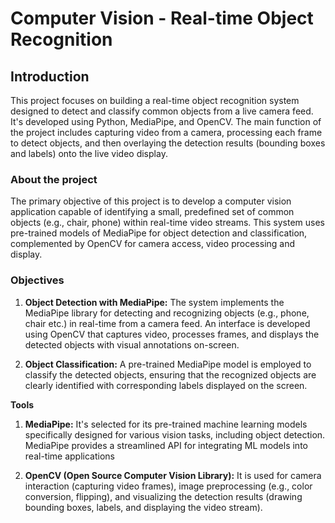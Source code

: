 # Computer Vision - Real-time Object Recognition 

## Introduction
This project  focuses on building a real-time object recognition system designed to detect and classify common objects from a live camera feed. It's developed using Python, MediaPipe, and OpenCV. The main function of the project includes capturing video from a camera, processing each frame to detect objects, and then overlaying the detection results (bounding boxes and labels) onto the live video display.

### About the project

The primary objective of this project is to develop a computer vision application capable of identifying a small, predefined set of common objects (e.g., chair, phone) within real-time video streams. This system uses pre-trained models of MediaPipe for object detection and classification, complemented by OpenCV for camera access, video processing and display.

### Objectives

1. **Object Detection with MediaPipe:** The system  implements the MediaPipe library for detecting and recognizing objects (e.g., phone, chair etc.) in real-time from a camera feed. An interface is developed using OpenCV that captures video, processes frames, and displays the detected objects with visual annotations on-screen.

2. **Object Classification:** A pre-trained MediaPipe model is employed to classify the detected objects, ensuring that the recognized objects are clearly identified with corresponding labels displayed on the screen.

**Tools**

1. **MediaPipe:** It's selected for its pre-trained machine learning models specifically designed for various vision tasks, including object detection. MediaPipe provides a streamlined API for integrating ML models into real-time applications

2. **OpenCV (Open Source Computer Vision Library):** It is used for camera interaction (capturing video frames), image preprocessing (e.g., color conversion, flipping), and visualizing the detection results (drawing bounding boxes, labels, and displaying the video stream).

 

 
